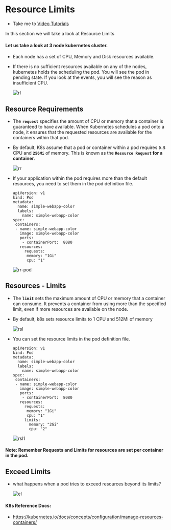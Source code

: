 # Resource Limits

- Take me to [Video Tutorials](https://kodekloud.com/topic/resource-limits/)

In this section we will take a look at Resource Limits

#### Let us take a look at 3 node kubernetes cluster.

- Each node has a set of CPU, Memory and Disk resources available.
- If there is no sufficient resources available on any of the nodes, kubernetes holds the scheduling the pod. You will see the pod in pending state. If you look at the events, you will see the reason as insufficient CPU.
  
  ![rl](../../images/rl.PNG)

## Resource Requirements

- The **`request`** specifies the amount of CPU or memory that a container is guaranteed to have available. When Kubernetes schedules a pod onto a node, it ensures that the requested resources are available for the containers within that pod.

- By default, K8s assume that a pod or container within a pod requires **`0.5`** CPU and **`256Mi`** of memory. This is known as the **`Resource Request` for a container**.
  
  ![rr](../../images/rr.PNG)
- If your application within the pod requires more than the default resources, you need to set them in the pod definition file.
  
  ```
  apiVersion: v1
  kind: Pod
  metadata:
    name: simple-webapp-color
    labels:
      name: simple-webapp-color
  spec:
   containers:
   - name: simple-webapp-color
     image: simple-webapp-color
     ports:
      - containerPort:  8080
     resources:
       requests:
        memory: "1Gi"
        cpu: "1"
  ```
  
  ![rr-pod](../../images/rr-pod.PNG)

## Resources - Limits

- The **`limit`** sets the maximum amount of CPU or memory that a container can consume. It prevents a container from using more than the specified limit, even if more resources are available on the node.

- By default, k8s sets resource limits to 1 CPU and 512Mi of memory
  
  ![rsl](../../images/rsl.PNG)
- You can set the resource limits in the pod definition file.
  
  ```
  apiVersion: v1
  kind: Pod
  metadata:
    name: simple-webapp-color
    labels:
      name: simple-webapp-color
  spec:
   containers:
   - name: simple-webapp-color
     image: simple-webapp-color
     ports:
      - containerPort:  8080
     resources:
       requests:
        memory: "1Gi"
        cpu: "1"
       limits:
         memory: "2Gi"
         cpu: "2"
  ```
  
  ![rsl1](../../images/rsl1.PNG)

#### Note: Remember Requests and Limits for resources are set per container in the pod.

## Exceed Limits

- what happens when a pod tries to exceed resources beyond its limits?
  
  ![el](../../images/el.PNG)

#### K8s Reference Docs:

- https://kubernetes.io/docs/concepts/configuration/manage-resources-containers/

